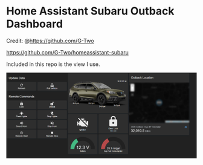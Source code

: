 # Home Assistant Subaru Outback Dashboard

Credit: 
@https://github.com/G-Two

https://github.com/G-Two/homeassistant-subaru

Included in this repo is the view I use.

![Subaru Outback Dashboard](./screenshot1.png)
